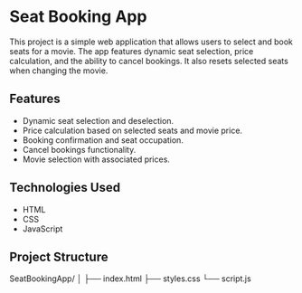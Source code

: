 # Seat Booking App

This project is a simple web application that allows users to select and book seats for a movie. The app features dynamic seat selection, price calculation, and the ability to cancel bookings. It also resets selected seats when changing the movie.

## Features

- Dynamic seat selection and deselection.
- Price calculation based on selected seats and movie price.
- Booking confirmation and seat occupation.
- Cancel bookings functionality.
- Movie selection with associated prices.

## Technologies Used

- HTML
- CSS
- JavaScript

## Project Structure

SeatBookingApp/
│
├── index.html
├── styles.css
└── script.js
